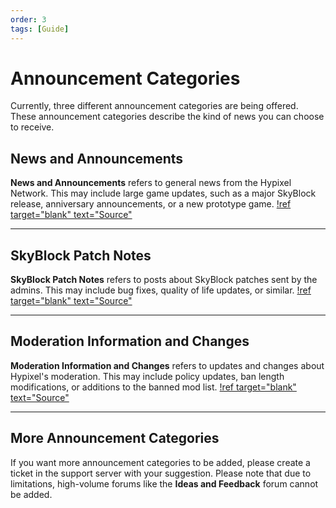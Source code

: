 ```yaml
---
order: 3
tags: [Guide]
---
```

# Announcement Categories
Currently, three different announcement categories are being offered. These announcement categories describe the kind of news you can choose to receive.

## News and Announcements
**News and Announcements** refers to general news from the Hypixel Network. This may include large game updates, such as a major SkyBlock release, anniversary announcements, or a new prototype game.
[!ref target="blank" text="Source"](https://hypixel.net/forums/news-and-announcements.4/)

---

## SkyBlock Patch Notes
**SkyBlock Patch Notes** refers to posts about SkyBlock patches sent by the admins. This may include bug fixes, quality of life updates, or similar.
[!ref target="blank" text="Source"](https://hypixel.net/forums/skyblock-patch-notes.158/)

---

## Moderation Information and Changes
**Moderation Information and Changes** refers to updates and changes about Hypixel's moderation. This may include policy updates, ban length modifications, or additions to the banned mod list.
[!ref target="blank" text="Source"](https://hypixel.net/forums/moderation-information-and-changes.164/)

---

## More Announcement Categories
If you want more announcement categories to be added, please create a ticket in the support server with your suggestion. Please note that due to limitations, high-volume forums like the **Ideas and Feedback** forum cannot be added.